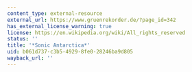 ```yaml
---
content_type: external-resource
external_url: https://www.gruenrekorder.de/?page_id=342
has_external_license_warning: true
license: https://en.wikipedia.org/wiki/All_rights_reserved
status: ''
title: '*Sonic Antarctica*'
uid: b061d737-c3b5-4929-8fe0-28246ba9d805
wayback_url: ''
---
```

